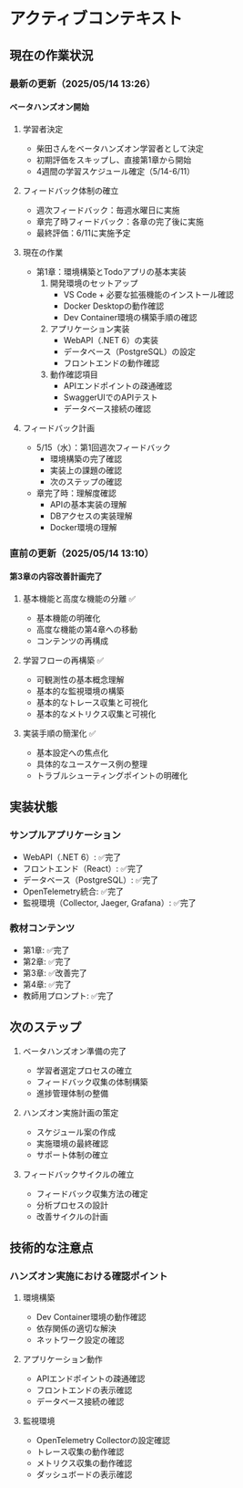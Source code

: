 # アクティブコンテキスト

## 現在の作業状況

### 最新の更新（2025/05/14 13:26）

#### ベータハンズオン開始
1. 学習者決定
   - 柴田さんをベータハンズオン学習者として決定
   - 初期評価をスキップし、直接第1章から開始
   - 4週間の学習スケジュール確定（5/14-6/11）

2. フィードバック体制の確立
   - 週次フィードバック：毎週水曜日に実施
   - 章完了時フィードバック：各章の完了後に実施
   - 最終評価：6/11に実施予定

3. 現在の作業
   - 第1章：環境構築とTodoアプリの基本実装
     1. 開発環境のセットアップ
        - VS Code + 必要な拡張機能のインストール確認
        - Docker Desktopの動作確認
        - Dev Container環境の構築手順の確認
     2. アプリケーション実装
        - WebAPI（.NET 6）の実装
        - データベース（PostgreSQL）の設定
        - フロントエンドの動作確認
     3. 動作確認項目
        - APIエンドポイントの疎通確認
        - SwaggerUIでのAPIテスト
        - データベース接続の確認

4. フィードバック計画
   - 5/15（水）：第1回週次フィードバック
     - 環境構築の完了確認
     - 実装上の課題の確認
     - 次のステップの確認
   - 章完了時：理解度確認
     - APIの基本実装の理解
     - DBアクセスの実装理解
     - Docker環境の理解

### 直前の更新（2025/05/14 13:10）

#### 第3章の内容改善計画完了
1. 基本機能と高度な機能の分離 ✅
   - 基本機能の明確化
   - 高度な機能の第4章への移動
   - コンテンツの再構成

2. 学習フローの再構築 ✅
   - 可観測性の基本概念理解
   - 基本的な監視環境の構築
   - 基本的なトレース収集と可視化
   - 基本的なメトリクス収集と可視化

3. 実装手順の簡潔化 ✅
   - 基本設定への焦点化
   - 具体的なユースケース例の整理
   - トラブルシューティングポイントの明確化

## 実装状態

### サンプルアプリケーション
- WebAPI（.NET 6）: ✅完了
- フロントエンド（React）: ✅完了
- データベース（PostgreSQL）: ✅完了
- OpenTelemetry統合: ✅完了
- 監視環境（Collector, Jaeger, Grafana）: ✅完了

### 教材コンテンツ
- 第1章: ✅完了
- 第2章: ✅完了
- 第3章: ✅改善完了
- 第4章: ✅完了
- 教師用プロンプト: ✅完了

## 次のステップ

1. ベータハンズオン準備の完了
   - 学習者選定プロセスの確立
   - フィードバック収集の体制構築
   - 進捗管理体制の整備

2. ハンズオン実施計画の策定
   - スケジュール案の作成
   - 実施環境の最終確認
   - サポート体制の確立

3. フィードバックサイクルの確立
   - フィードバック収集方法の確定
   - 分析プロセスの設計
   - 改善サイクルの計画

## 技術的な注意点

### ハンズオン実施における確認ポイント

1. 環境構築
   - Dev Container環境の動作確認
   - 依存関係の適切な解決
   - ネットワーク設定の確認

2. アプリケーション動作
   - APIエンドポイントの疎通確認
   - フロントエンドの表示確認
   - データベース接続の確認

3. 監視環境
   - OpenTelemetry Collectorの設定確認
   - トレース収集の動作確認
   - メトリクス収集の動作確認
   - ダッシュボードの表示確認
